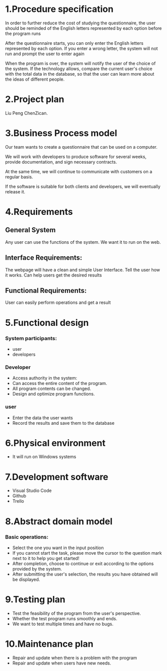 # 1.Procedure specification 
In order to further reduce the cost of studying the questionnaire, the user should be reminded of the English letters represented by each option before the program runs

After the questionnaire starts, you can only enter the English letters represented by each option. If you enter a wrong letter, the system will not run and prompt the user to enter again

When the program is over, the system will notify the user of the choice of the system. If the technology allows, compare the current user's choice with the total data in the database, so that the user can learn more about the ideas of different people.

# 2.Project plan
Liu Peng ChenZican. 

# 3.Business Process model
Our team wants to create a questionnaire that can be used on a computer. 

We will work with developers to produce software for several weeks, provide documentation, and sign necessary contracts. 

At the same time, we will continue to communicate with customers on a regular basis. 

If the software is suitable for both clients and developers, we will eventually release it.

# 4.Requirements
## General System
Any user can use the functions of the system. We want it to run on the web.
## Interface Requirements:

The webpage will have a clean and simple User Interface.
Tell the user how it works.
Can help users get the desired results

## Functional Requirements:
User can easily perform operations and get a result

# 5.Functional design
### System participants:
* user
* developers

### Developer
* Access authority in the system:
* Can access the entire content of the program.
* All program contents can be changed.
* Design and optimize program functions.

### user
* Enter the data the user wants
* Record the results and save them to the database

# 6.Physical environment
* It will run on Windows systems

# 7.Development software
* Visual Studio Code
* Github
* Trello

# 8.Abstract domain model
### Basic operations:
* Select the one you want in the input position
* If you cannot start the task, please move the cursor to the question mark next to it to help you get started!
* After completion, choose to continue or exit according to the options provided by the system.
* After submitting the user's selection, the results you have obtained will be displayed.

# 9.Testing plan
* Test the feasibility of the program from the user's perspective.
* Whether the test program runs smoothly and ends.
* We want to test multiple times and have no bugs.

# 10.Maintenance plan
* Repair and update when there is a problem with the program
* Repair and update when users have new needs.

